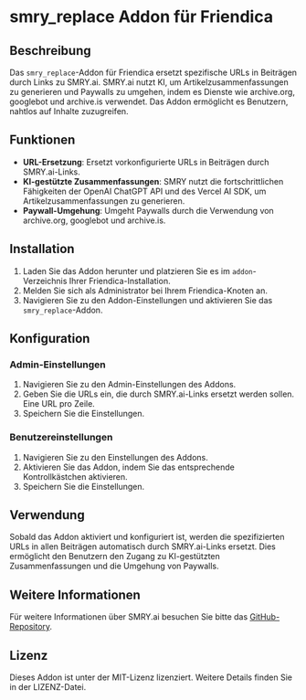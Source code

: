 # smry_replace Addon für Friendica

## Beschreibung

Das `smry_replace`-Addon für Friendica ersetzt spezifische URLs in Beiträgen durch Links zu SMRY.ai. SMRY.ai nutzt KI, um Artikelzusammenfassungen zu generieren und Paywalls zu umgehen, indem es Dienste wie archive.org, googlebot und archive.is verwendet. Das Addon ermöglicht es Benutzern, nahtlos auf Inhalte zuzugreifen.

## Funktionen

- **URL-Ersetzung**: Ersetzt vorkonfigurierte URLs in Beiträgen durch SMRY.ai-Links.
- **KI-gestützte Zusammenfassungen**: SMRY nutzt die fortschrittlichen Fähigkeiten der OpenAI ChatGPT API und des Vercel AI SDK, um Artikelzusammenfassungen zu generieren.
- **Paywall-Umgehung**: Umgeht Paywalls durch die Verwendung von archive.org, googlebot und archive.is.

## Installation

1. Laden Sie das Addon herunter und platzieren Sie es im `addon`-Verzeichnis Ihrer Friendica-Installation.
2. Melden Sie sich als Administrator bei Ihrem Friendica-Knoten an.
3. Navigieren Sie zu den Addon-Einstellungen und aktivieren Sie das `smry_replace`-Addon.

## Konfiguration

### Admin-Einstellungen

1. Navigieren Sie zu den Admin-Einstellungen des Addons.
2. Geben Sie die URLs ein, die durch SMRY.ai-Links ersetzt werden sollen. Eine URL pro Zeile.
3. Speichern Sie die Einstellungen.

### Benutzereinstellungen

1. Navigieren Sie zu den Einstellungen des Addons.
2. Aktivieren Sie das Addon, indem Sie das entsprechende Kontrollkästchen aktivieren.
3. Speichern Sie die Einstellungen.

## Verwendung

Sobald das Addon aktiviert und konfiguriert ist, werden die spezifizierten URLs in allen Beiträgen automatisch durch SMRY.ai-Links ersetzt. Dies ermöglicht den Benutzern den Zugang zu KI-gestützten Zusammenfassungen und die Umgehung von Paywalls.

## Weitere Informationen

Für weitere Informationen über SMRY.ai besuchen Sie bitte das [GitHub-Repository](https://github.com/mrmps/SMRY).

## Lizenz

Dieses Addon ist unter der MIT-Lizenz lizenziert. Weitere Details finden Sie in der LIZENZ-Datei.

